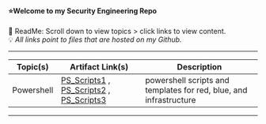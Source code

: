 #### ⭐Welcome to my Security Engineering Repo
📌 ReadMe: Scroll down to view topics > click links to view content.   
💡 *All links point to files that are hosted on my Github.*

---------------------------------------------------------------------------------------------------------------------------------------------------------------------------------

| Topic(s) | Artifact Link(s) | Description | 
| -------- | -------- | -------- | 
| Powershell | [PS_Scripts1](https://github.com/IvanVlademirS/Ivan_Security_Engineering_Stash/blob/main/sec_main_repo/red/ps_4_redteaming.ps1) , [PS_Scripts2](https://github.com/IvanVlademirS/Ivan_Security_Engineering_Stash/blob/main/sec_main_repo/red/ps2.ps1) , [PS_Scripts3](https://github.com/IvanVlademirS/Ivan_Security_Engineering_Stash/blob/main/sec_main_repo/red/ps3.ps1)| powershell scripts and templates for red, blue, and infrastructure|

---------------------------------------------------------------------------------------------------------------------------------------------------------------------------------
